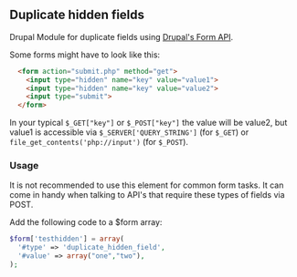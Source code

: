 ## Duplicate hidden fields

Drupal Module for duplicate fields using [Drupal's Form API](http://api.drupal.org/api/drupal/developer%21topics%21forms_api_reference.html/7).

Some forms might have to look like this:
```html
  <form action="submit.php" method="get">
    <input type="hidden" name="key" value="value1">
    <input type="hidden" name="key" value="value2">
    <input type="submit">
  </form>
```
In your typical `$_GET["key"]` or `$_POST["key"]` the value will be value2, but value1 is accessible via `$_SERVER['QUERY_STRING']` (for `$_GET`) or `file_get_contents('php://input')` (for `$_POST`).

### Usage

It is not recommended to use this element for common form tasks. It can come in handy when talking to API's that require these types of fields via POST.

Add the following code to a $form array:

```php
$form['testhidden'] = array(
  '#type' => 'duplicate_hidden_field',
  '#value' => array("one","two"),
);
```